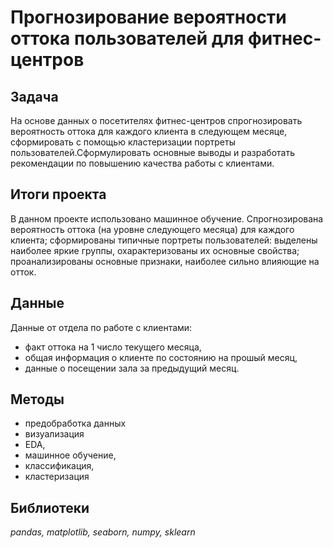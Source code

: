 # Прогнозирование вероятности оттока пользователей для фитнес-центров

## Задача
На основе данных о посетителях фитнес-центров спрогнозировать вероятность оттока для каждого клиента в следующем месяце, сформировать с помощью кластеризации портреты пользователей.Сформулировать основные выводы и разработать рекомендации по повышению качества работы с клиентами.

## Итоги проекта
В данном проекте использовано машинное обучение. Спрогнозирована вероятность оттока (на уровне следующего месяца) для каждого клиента; сформированы типичные портреты пользователей: выделены наиболее яркие группы, охарактеризованы их основные свойства; проанализированы основные признаки, наиболее сильно влияющие на отток.

## Данные
Данные от отдела по работе с клиентами: 
- факт оттока на 1 число текущего месяца,
- общая информация о клиенте по состоянию на прошый месяц,
- данные о посещении зала за предыдущий месяц.


## Методы
- предобработка данных
- визуализация 
- EDA, 
- машинное обучение, 
- классификация, 
- кластеризация

## Библиотеки
_pandas, matplotlib, seaborn, numpy, sklearn_